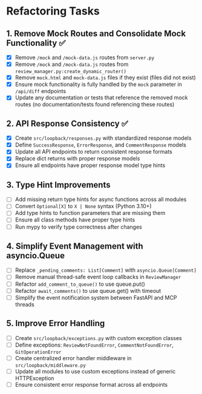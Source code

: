 # Refactoring Tasks

## 1. Remove Mock Routes and Consolidate Mock Functionality ✅
- [x] Remove `/mock` and `/mock-data.js` routes from `server.py`
- [x] Remove `/mock` and `/mock-data.js` routes from `review_manager.py:create_dynamic_router()`
- [x] Remove `mock.html` and `mock-data.js` files if they exist (files did not exist)
- [x] Ensure mock functionality is fully handled by the `mock` parameter in `/api/diff` endpoints
- [x] Update any documentation or tests that reference the removed mock routes (no documentation/tests found referencing these routes)

## 2. API Response Consistency ✅
- [x] Create `src/loopback/responses.py` with standardized response models
- [x] Define `SuccessResponse`, `ErrorResponse`, and `CommentResponse` models
- [x] Update all API endpoints to return consistent response formats
- [x] Replace dict returns with proper response models
- [x] Ensure all endpoints have proper response model type hints

## 3. Type Hint Improvements
- [ ] Add missing return type hints for async functions across all modules
- [ ] Convert `Optional[X]` to `X | None` syntax (Python 3.10+)
- [ ] Add type hints to function parameters that are missing them
- [ ] Ensure all class methods have proper type hints
- [ ] Run mypy to verify type correctness after changes

## 4. Simplify Event Management with asyncio.Queue
- [ ] Replace `_pending_comments: List[Comment]` with `asyncio.Queue[Comment]`
- [ ] Remove manual thread-safe event loop callbacks in `ReviewManager`
- [ ] Refactor `add_comment_to_queue()` to use queue.put()
- [ ] Refactor `await_comments()` to use queue.get() with timeout
- [ ] Simplify the event notification system between FastAPI and MCP threads

## 5. Improve Error Handling
- [ ] Create `src/loopback/exceptions.py` with custom exception classes
- [ ] Define exceptions: `ReviewNotFoundError`, `CommentNotFoundError`, `GitOperationError`
- [ ] Create centralized error handler middleware in `src/loopback/middleware.py`
- [ ] Update all modules to use custom exceptions instead of generic HTTPException
- [ ] Ensure consistent error response format across all endpoints